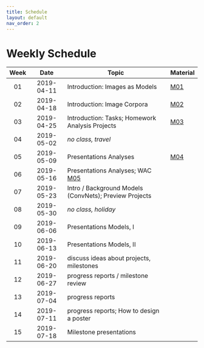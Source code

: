 ```yaml
---
title: Schedule
layout: default
nav_order: 2
---
```


# Weekly Schedule

| Week | Date | Topic  | Material |
|:------:|:------:|-----------|------|
01 | 2019-04-11 | Introduction: Images as Models | [M01](https://github.com/compling-potsdam/sose19-pm1-pictures/blob/master/material/01)  |
02 | 2019-04-18 | Introduction: Image Corpora | [M02](https://github.com/compling-potsdam/sose19-pm1-pictures/blob/master/material/02) |
03 | 2019-04-25 | Introduction: Tasks; Homework Analysis Projects | [M03](https://github.com/compling-potsdam/sose19-pm1-pictures/blob/master/material/03) |
04 | 2019-05-02 | *no class, travel* | |
05 | 2019-05-09 | Presentations Analyses | [M04]((https://github.com/compling-potsdam/sose19-pm1-pictures/blob/master/material/04)) |
06 | 2019-05-16 | Presentations Analyses; WAC [M05]((https://github.com/compling-potsdam/sose19-pm1-pictures/blob/master/material/05))| |
07 | 2019-05-23 | Intro / Background Models (ConvNets); Preview Projects | |
08 | 2019-05-30 | *no class, holiday* | |
09 | 2019-06-06 | Presentations Models, I | |
10 | 2019-06-13 | Presentations Models, II | |
11 | 2019-06-20 | discuss ideas about projects, milestones | |
12 | 2019-06-27 | progress reports / milestone review | |
13 | 2019-07-04 | progress reports | |
14 | 2019-07-11 | progress reports; How to design a poster | |
15 | 2019-07-18 | Milestone presentations | |
